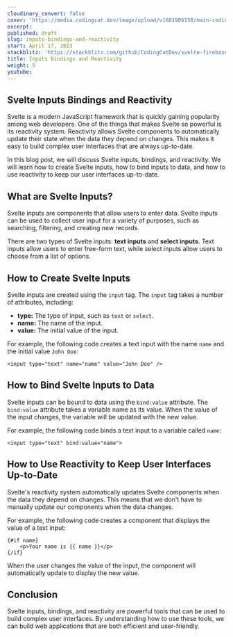 ```yaml
---
cloudinary_convert: false
cover: 'https://media.codingcat.dev/image/upload/v1681906158/main-codingcatdev-photo/courses/svelte/Svelte-2.png'
excerpt:
published: draft
slug: inputs-bindings-and-reactivity
start: April 17, 2023
stackblitz: 'https://stackblitz.com/github/CodingCatDev/svelte-firebase-course/tree/05-inputs-bindings-and-reactivity?embed=1&file=apps/svelte-site/src/routes/+page.svelte'
title: Inputs Bindings and Reactivity
weight: 5
youtube:
---
```


## Svelte Inputs Bindings and Reactivity

Svelte is a modern JavaScript framework that is quickly gaining popularity among web developers. One of the things that makes Svelte so powerful is its reactivity system. Reactivity allows Svelte components to automatically update their state when the data they depend on changes. This makes it easy to build complex user interfaces that are always up-to-date.

In this blog post, we will discuss Svelte inputs, bindings, and reactivity. We will learn how to create Svelte inputs, how to bind inputs to data, and how to use reactivity to keep our user interfaces up-to-date.

## What are Svelte Inputs?

Svelte inputs are components that allow users to enter data. Svelte inputs can be used to collect user input for a variety of purposes, such as searching, filtering, and creating new records.

There are two types of Svelte inputs: **text inputs** and **select inputs**. Text inputs allow users to enter free-form text, while select inputs allow users to choose from a list of options.

## How to Create Svelte Inputs

Svelte inputs are created using the `input` tag. The `input` tag takes a number of attributes, including:

- **type:** The type of input, such as `text` or `select`.
- **name:** The name of the input.
- **value:** The initial value of the input.

For example, the following code creates a text input with the name `name` and the initial value `John Doe`:

```svelte
<input type="text" name="name" value="John Doe" />
```

## How to Bind Svelte Inputs to Data

Svelte inputs can be bound to data using the `bind:value` attribute. The `bind:value` attribute takes a variable name as its value. When the value of the input changes, the variable will be updated with the new value.

For example, the following code binds a text input to a variable called `name`:

```svelte
<input type="text" bind:value="name">
```

## How to Use Reactivity to Keep User Interfaces Up-to-Date

Svelte's reactivity system automatically updates Svelte components when the data they depend on changes. This means that we don't have to manually update our components when the data changes.

For example, the following code creates a component that displays the value of a text input:

```svelte
{#if name}
	<p>Your name is {{ name }}</p>
{/if}
```

When the user changes the value of the input, the component will automatically update to display the new value.

## Conclusion

Svelte inputs, bindings, and reactivity are powerful tools that can be used to build complex user interfaces. By understanding how to use these tools, we can build web applications that are both efficient and user-friendly.
